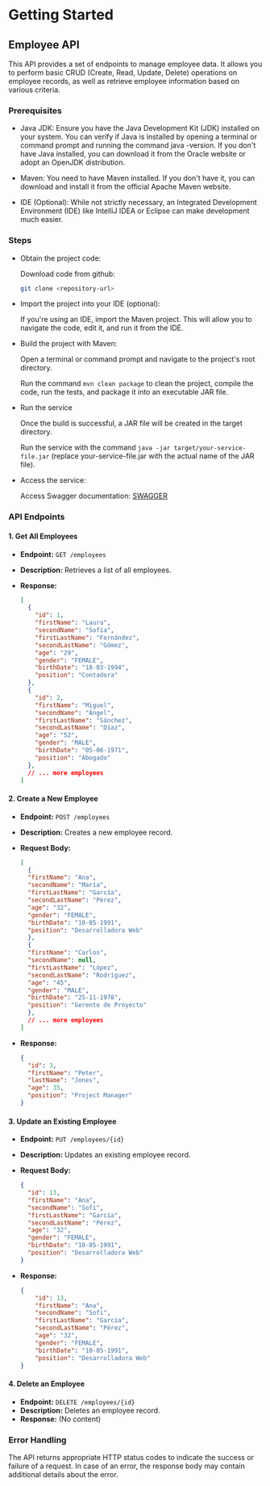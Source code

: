 # Getting Started
## Employee API

This API provides a set of endpoints to manage employee data. It allows you to perform basic CRUD (Create, Read, Update, Delete) operations on employee records, as well as retrieve employee information based on various criteria.

### Prerequisites
- Java JDK: Ensure you have the Java Development Kit (JDK) installed on your system. You can verify if Java is installed by opening a terminal or command prompt and running the command java -version. If you don't have Java installed, you can download it from the Oracle website or adopt an OpenJDK distribution.

- Maven: You need to have Maven installed. If you don't have it, you can download and install it from the official Apache Maven website.

- IDE (Optional): While not strictly necessary, an Integrated Development Environment (IDE) like IntelliJ IDEA or Eclipse can make development much easier.

### Steps
- Obtain the project code:

    Download code from github:
    
    ```bash
    git clone <repository-url>
  ```

- Import the project into your IDE (optional):

    If you're using an IDE, import the Maven project. This will allow you to navigate the code, edit it, and run it from the IDE.

- Build the project with Maven:

  Open a terminal or command prompt and navigate to the project's root directory.

  Run the command `mvn clean package` to clean the project, compile the code, run the tests, and package it into an executable JAR file.

- Run the service

  Once the build is successful, a JAR file will be created in the target directory.

  Run the service with the command `java -jar target/your-service-file.jar` (replace your-service-file.jar with the actual name of the JAR file).

- Access the service:

  Access Swagger documentation: [SWAGGER](localhost:8080/swagger-ui-employees.html)

### API Endpoints

#### 1. Get All Employees

*   **Endpoint:** `GET /employees`
*   **Description:** Retrieves a list of all employees.
*   **Response:**

    ```json
    [
      {
        "id": 1,
        "firstName": "Laura",
        "secondName": "Sofía",
        "firstLastName": "Fernández",
        "secondLastName": "Gómez",
        "age": "29",
        "gender": "FEMALE",
        "birthDate": "18-03-1994",
        "position": "Contadora"
      },
      {
        "id": 2,
        "firstName": "Miguel",
        "secondName": "Ángel",
        "firstLastName": "Sánchez",
        "secondLastName": "Díaz",
        "age": "52",
        "gender": "MALE",
        "birthDate": "05-06-1971",
        "position": "Abogado"
      },
      // ... more employees
    ]
    ```

#### 2. Create a New Employee

*   **Endpoint:** `POST /employees`
*   **Description:** Creates a new employee record.
*   **Request Body:**

    ```json
    [
      {
      "firstName": "Ana",
      "secondName": "María",
      "firstLastName": "García",
      "secondLastName": "Pérez",
      "age": "32",
      "gender": "FEMALE",
      "birthDate": "10-05-1991",
      "position": "Desarrolladora Web"
      },
      {
      "firstName": "Carlos",
      "secondName": null,
      "firstLastName": "López",
      "secondLastName": "Rodríguez",
      "age": "45",
      "gender": "MALE",
      "birthDate": "25-11-1978",
      "position": "Gerente de Proyecto"
      },
      // ... more employees
    ]
    ```

*   **Response:**

    ```json
    {
      "id": 3,
      "firstName": "Peter",
      "lastName": "Jones",
      "age": 35,
      "position": "Project Manager"
    }
    ```

#### 3. Update an Existing Employee

*   **Endpoint:** `PUT /employees/{id}`
*   **Description:** Updates an existing employee record.
*   **Request Body:**

    ```json
    {
      "id": 13,
      "firstName": "Ana",
      "secondName": "Sofi",
      "firstLastName": "García",
      "secondLastName": "Pérez",
      "age": "32",
      "gender": "FEMALE",
      "birthDate": "10-05-1991",
      "position": "Desarrolladora Web"
    }
    ```

*   **Response:**

    ```json
    {
        "id": 13,
        "firstName": "Ana",
        "secondName": "Sofi",
        "firstLastName": "García",
        "secondLastName": "Pérez",
        "age": "32",
        "gender": "FEMALE",
        "birthDate": "10-05-1991",
        "position": "Desarrolladora Web"
    }
    ```

#### 4. Delete an Employee

*   **Endpoint:** `DELETE /employees/{id}`
*   **Description:** Deletes an employee record.
*   **Response:** (No content)

### Error Handling

The API returns appropriate HTTP status codes to indicate the success or failure of a request. In case of an error, the response body may contain additional details about the error.
